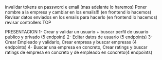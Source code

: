 invalidar tokens en password e email (mas adelante lo haremos)
Poner nombre a la empresa y cambiar en los emails!!! (en frontend lo hacemos)
Revisar datos enviados en los emails para hacerlo (en frontend lo hacemos)
revisar controllers TOP

PRESENTACION
1- Crear y validar un usuario + buscar perfil de usuario publico y privado (5 endpoint)
2- Editar datos de usuario (5 endpoints)
3- Crear Empleado y validarlo, Crear empresa y buscar empresas (4 endpoints)
4- Buscar una empresa en concreto, Crear ratings y buscar ratings de empresa en concreto y de empleado en concreto(4 endpoints)